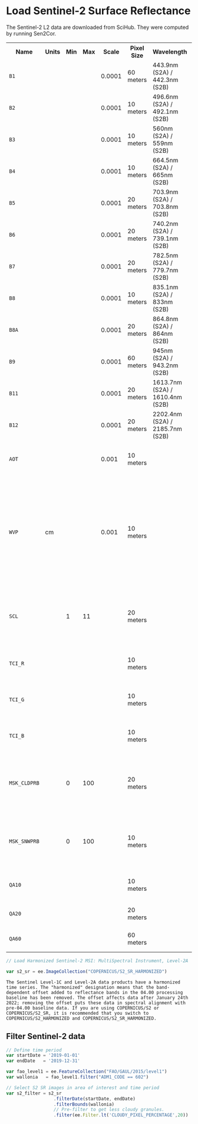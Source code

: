 # Load Sentinel-2 Surface Reflectance

The Sentinel-2 L2 data are downloaded from SciHub. They were computed by running Sen2Cor.

<section>
<table class="eecat">
<tr>
<th scope="col">Name</th>
<th scope="col">Units</th>
<th scope="col">Min</th>
<th scope="col">Max</th>
<th scope="col">Scale</th>
<th scope="col">Pixel Size</th>
<th scope="col">Wavelength</th>
<th scope="col">Description</th>
</tr>
<tr>
<td><code translate="no" dir="ltr">B1</code></td>
<td></td>
<td>
</td>
<td>
</td>
<td>0.0001</td>
<td>
      60 meters
</td>
<td>443.9nm (S2A) / 442.3nm (S2B)</td>
<td><p>Aerosols</p></td>
</tr>
<tr>
<td><code translate="no" dir="ltr">B2</code></td>
<td></td>
<td>
</td>
<td>
</td>
<td>0.0001</td>
<td>
      10 meters
</td>
<td>496.6nm (S2A) / 492.1nm (S2B)</td>
<td><p>Blue</p></td>
</tr>
<tr>
<td><code translate="no" dir="ltr">B3</code></td>
<td></td>
<td>
</td>
<td>
</td>
<td>0.0001</td>
<td>
      10 meters
</td>
<td>560nm (S2A) / 559nm (S2B)</td>
<td><p>Green</p></td>
</tr>
<tr>
<td><code translate="no" dir="ltr">B4</code></td>
<td></td>
<td>
</td>
<td>
</td>
<td>0.0001</td>
<td>
      10 meters
</td>
<td>664.5nm (S2A) / 665nm (S2B)</td>
<td><p>Red</p></td>
</tr>
<tr>
<td><code translate="no" dir="ltr">B5</code></td>
<td></td>
<td>
</td>
<td>
</td>
<td>0.0001</td>
<td>
      20 meters
</td>
<td>703.9nm (S2A) / 703.8nm (S2B)</td>
<td><p>Red Edge 1</p></td>
</tr>
<tr>
<td><code translate="no" dir="ltr">B6</code></td>
<td></td>
<td>
</td>
<td>
</td>
<td>0.0001</td>
<td>
      20 meters
</td>
<td>740.2nm (S2A) / 739.1nm (S2B)</td>
<td><p>Red Edge 2</p></td>
</tr>
<tr>
<td><code translate="no" dir="ltr">B7</code></td>
<td></td>
<td>
</td>
<td>
</td>
<td>0.0001</td>
<td>
      20 meters
</td>
<td>782.5nm (S2A) / 779.7nm (S2B)</td>
<td><p>Red Edge 3</p></td>
</tr>
<tr>
<td><code translate="no" dir="ltr">B8</code></td>
<td></td>
<td>
</td>
<td>
</td>
<td>0.0001</td>
<td>
      10 meters
</td>
<td>835.1nm (S2A) / 833nm (S2B)</td>
<td><p>NIR</p></td>
</tr>
<tr>
<td><code translate="no" dir="ltr">B8A</code></td>
<td></td>
<td>
</td>
<td>
</td>
<td>0.0001</td>
<td>
      20 meters
</td>
<td>864.8nm (S2A) / 864nm (S2B)</td>
<td><p>Red Edge 4</p></td>
</tr>
<tr>
<td><code translate="no" dir="ltr">B9</code></td>
<td></td>
<td>
</td>
<td>
</td>
<td>0.0001</td>
<td>
      60 meters
</td>
<td>945nm (S2A) / 943.2nm (S2B)</td>
<td><p>Water vapor</p></td>
</tr>
<tr>
<td><code translate="no" dir="ltr">B11</code></td>
<td></td>
<td>
</td>
<td>
</td>
<td>0.0001</td>
<td>
      20 meters
</td>
<td>1613.7nm (S2A) / 1610.4nm (S2B)</td>
<td><p>SWIR 1</p></td>
</tr>
<tr>
<td><code translate="no" dir="ltr">B12</code></td>
<td></td>
<td>
</td>
<td>
</td>
<td>0.0001</td>
<td>
      20 meters
</td>
<td>2202.4nm (S2A) / 2185.7nm (S2B)</td>
<td><p>SWIR 2</p></td>
</tr>
<tr>
<td><code translate="no" dir="ltr">AOT</code></td>
<td></td>
<td>
</td>
<td>
</td>
<td>0.001</td>
<td>
      10 meters
</td>
<td></td>
<td><p>Aerosol Optical Thickness</p></td>
</tr>
<tr>
<td><code translate="no" dir="ltr">WVP</code></td>
<td>cm</td>
<td>
</td>
<td>
</td>
<td>0.001</td>
<td>
      10 meters
</td>
<td></td>
<td><p>Water Vapor Pressure. The height the water would occupy if the vapor were condensed into
liquid and spread evenly across the column.</p></td>
</tr>
<tr>
<td><code translate="no" dir="ltr">SCL</code></td>
<td></td>
<td>
          1
</td>
<td>
          11
</td>
<td></td>
<td>
      20 meters
</td>
<td></td>
<td><p>Scene Classification Map (The &quot;No Data&quot; value of 0 is masked out)</p></td>
</tr>
<tr>
<td><code translate="no" dir="ltr">TCI_R</code></td>
<td></td>
<td>
</td>
<td>
</td>
<td></td>
<td>
      10 meters
</td>
<td></td>
<td><p>True Color Image, Red channel</p></td>
</tr>
<tr>
<td><code translate="no" dir="ltr">TCI_G</code></td>
<td></td>
<td>
</td>
<td>
</td>
<td></td>
<td>
      10 meters
</td>
<td></td>
<td><p>True Color Image, Green channel</p></td>
</tr>
<tr>
<td><code translate="no" dir="ltr">TCI_B</code></td>
<td></td>
<td>
</td>
<td>
</td>
<td></td>
<td>
      10 meters
</td>
<td></td>
<td><p>True Color Image, Blue channel</p></td>
</tr>
<tr>
<td><code translate="no" dir="ltr">MSK_CLDPRB</code></td>
<td></td>
<td>
          0
</td>
<td>
          100
</td>
<td></td>
<td>
      20 meters
</td>
<td></td>
<td><p>Cloud Probability Map (missing in some products)</p></td>
</tr>
<tr>
<td><code translate="no" dir="ltr">MSK_SNWPRB</code></td>
<td></td>
<td>
          0
</td>
<td>
          100
</td>
<td></td>
<td>
      10 meters
</td>
<td></td>
<td><p>Snow Probability Map (missing in some products)</p></td>
</tr>
<tr>
<td><code translate="no" dir="ltr">QA10</code></td>
<td></td>
<td>
</td>
<td>
</td>
<td></td>
<td>
      10 meters
</td>
<td></td>
<td><p>Always empty</p></td>
</tr>
<tr>
<td><code translate="no" dir="ltr">QA20</code></td>
<td></td>
<td>
</td>
<td>
</td>
<td></td>
<td>
      20 meters
</td>
<td></td>
<td><p>Always empty</p></td>
</tr>
<tr>
<td><code translate="no" dir="ltr">QA60</code></td>
<td></td>
<td>
</td>
<td>
</td>
<td></td>
<td>
      60 meters
</td>
<td></td>
<td><p>Cloud mask</p></td>
</tr>
<tr class="alt">
<td colspan=100>
</table>
</section>


```js
// Load Harmonized Sentinel-2 MSI: MultiSpectral Instrument, Level-2A

var s2_sr = ee.ImageCollection("COPERNICUS/S2_SR_HARMONIZED")
```

```{note}
The Sentinel Level-1C and Level-2A data products have a harmonized time series. The "harmonized" designation means that the band-dependent offset added to reflectance bands in the 04.00 processing baseline has been removed. The offset affects data after January 24th 2022; removing the offset puts these data in spectral alignment with pre-04.00 baseline data. If you are using COPERNICUS/S2 or COPERNICUS/S2_SR, it is recommended that you switch to COPERNICUS/S2_HARMONIZED and COPERNICUS/S2_SR_HARMONIZED.
```

## Filter Sentinel-2 data

```js
// Define time period
var startDate = '2019-01-01'
var endDate   = '2019-12-31' 
```

```js
var fao_level1 = ee.FeatureCollection("FAO/GAUL/2015/level1")
var wallonia   = fao_level1.filter("ADM1_CODE == 602")
```

```js
// Select S2 SR images in area of interest and time period
var s2_filter = s2_sr
                  .filterDate(startDate, endDate)
                  .filterBounds(wallonia)
                  // Pre-filter to get less cloudy granules.
                  .filter(ee.Filter.lt('CLOUDY_PIXEL_PERCENTAGE',20))
```